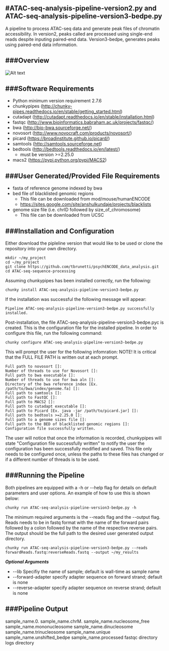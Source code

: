 #ATAC-seq-analysis-pipeline-version2.py and ATAC-seq-analysis-pipeline-version3-bedpe.py
------------------------------------------------------------------------------------------
A pipeline to process ATAC-seq data and generate peak files of chromatin accessibility.  In version2, peaks called are processed using single-end reads despite inputing paired-end data.  Version3-bedpe, generates peaks using paired-end data information.

###Overview
-----------
![Alt text](https://github.com/tbrunetti/psychENCODE_data_analysis/blob/master/ATAC-seq-sequence-processing/ATAC-seq-pipeline-overview.jpg)

###Software Requirements
-------------------------
* Python minimum version requirement 2.7.6 
* chunkypipes (http://chunky-pipes.readthedocs.io/en/stable/getting_started.html)
* cutadapt (http://cutadapt.readthedocs.io/en/stable/installation.html)
* fastqc (http://www.bioinformatics.babraham.ac.uk/projects/fastqc/)
* bwa (http://bio-bwa.sourceforge.net/)
* novosort (http://www.novocraft.com/products/novosort/)
* picard (https://broadinstitute.github.io/picard/)
* samtools (http://samtools.sourceforge.net)
* bedtools (http://bedtools.readthedocs.io/en/latest/)
  * must be version >=2.25.0
* macs2 (https://pypi.python.org/pypi/MACS2)

###User Generated/Provided File Requirements
----------------------------------------------
* fasta of reference genome indexed by bwa
* bed file of blacklisted genomic regions
  * This file can be downloaded from mod/mouse/humanENCODE
  * https://sites.google.com/site/anshulkundaje/projects/blacklists
* genome size file (i.e. chrID followed by size_of_chromosome)
  * This file can be downloaded from UCSC

###Installation and Configuration
----------------------------------
Either download the pipleline version that would like to be used or clone the repository into your own directory. 
```
mkdir ~/my_project
cd ~/my_project
git clone https://github.com/tbrunetti/psychENCODE_data_analysis.git
cd ATAC-seq-sequence-processing
```
Assuming chunkypipes has been installed correctly, run the following:

```
chunky install ATAC-seq-analysis-pipeline-version3-bedpe.py

```
If the installation was successful the following message will appear:
```
Pipeline ATAC-seq-analysis-pipeline-version3-bedpe.py successfully installed.
```
Post-installation, the file ATAC-seq-analysis-pipeline-version3-bedpe.pyc is created.  This is the configuration file for the installed pipeline.  In order to configure this file, run the following command:
```
chunky configure ATAC-seq-analysis-pipeline-version3-bedpe.py
```
This will prompt the user for the following infomration:  NOTE! It is critical that the FULL FILE PATH is written out at each prompt.
```
Full path to novosort []: 
Number of threads to use for Novosort []: 
Full path to bwa executable []: 
Number of threads to use for bwa aln []: 
Directory of the bwa reference index [Ex. /path/to/bwa/index/genome.fa] []: 
Full path to samtools []: 
Full path to FastQC []: 
Full path to MACS2 []: 
Full path to cutadapt executable []: 
Full path to Picard [Ex. java -jar /path/to/picard.jar] []: 
Full path to bedtools >=2.25.0 []: 
Full path to a genome sizes file []: 
Full path to the BED of blacklisted genomic regions []: 
Configuration file successfully written.
```
The user will notice that once the information is recorded, chunkypipes will state "Configuration file successfully written" to notify the user the configuration has been successfully modified and  saved. This file only needs to be configured once, unless the paths to these files has changed or if a different number of threads is to be used.

###Running the Pipeline
-------------------------
Both pipelines are equipped with a -h or --help flag for details on default parameters and user options.  An example of how to use this is shown below:
```
chunky run ATAC-seq-analysis-pipeline-version3-bedpe.py -h
```
The minimum required arguments is the --reads flag and the --output flag. Reads needs to be in fastq format with the name of the forward pairs followed by a colon followed by the name of the respective reverse pairs.  The output should be the full path to the desired user generated output directory.
```
chunky run ATAC-seq-analysis-pipeline-version3-bedpe.py --reads forwardReads.fastq:reverseReads.fastq --output ~/my_results
```
__***Optional Arguments***__
* --lib
Specifiy the name of sample; default is wall-time as sample name
* --forward-adapter
specify adapter sequence on forward strand; default is none
* --reverse-adapter
specify adapter sequence on reverse strand; default is none

###Pipeline Output
------------------

sample_name.0.
sample_name.chrM.
sample_name.nucleosome_free
sample_name.mononucleosome
sample_name.dinucleosome
sample_name.trinucleosome
sample_name.unique
sample_name.unshifted_bedpe
sample_name.processed
fastqc directory
logs directory
